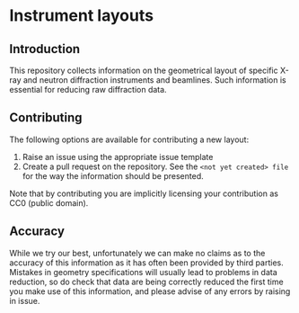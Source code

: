 # Instrument layouts

## Introduction

This repository collects information on the geometrical layout of specific X-ray and neutron diffraction instruments and
beamlines. Such information is essential for reducing raw diffraction data.

## Contributing

The following options are available for contributing a new layout:

1. Raise an issue using the appropriate issue template
2. Create a pull request on the repository. See the `<not yet created> file` for the way the information should be presented.

Note that by contributing you are implicitly licensing your contribution as CC0 (public domain).
  
## Accuracy

While we try our best, unfortunately we can make no claims as to the accuracy of this information as it has often been provided
by third parties. Mistakes in geometry specifications will usually lead to problems in data reduction, so do check that data
are being correctly reduced the first time you make use of this information, and please advise of any errors by raising in issue.
